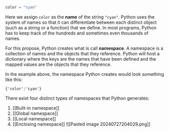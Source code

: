 ```Python
color = "cyan"
```
Here we assign `color` as the **name** of the string `"cyan"`.
Python uses the system of names so that it can differentiate between each distinct object (such as a string or a function) that we define.
In most programs, Python has to keep track of the hundreds and sometimes even thousands of names. 

For this propose, Python creates what is call **namespace**.
A namespace is a collection of names and the objects that they reference. Python will host a dictionary where the keys are the names that have been defined and the mapped values are the objects that they reference.

In the example above, the namespace Python creates would look something like this:
```
{'color':'cyan'}
```

There exist four distinct types of namespaces that Python generates:
1. [[Built-in namespace]] 
2. [[Global namespace]]
3. [[Local namespace]]
4. [[Enclosing namespace]]
![[Pasted image 20240727204029.png]]
